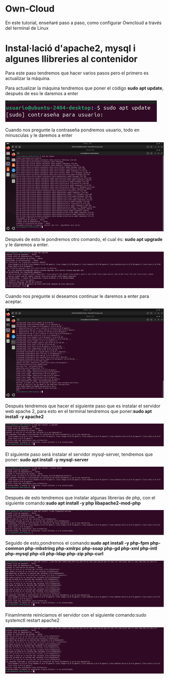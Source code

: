 # Own-Cloud
En este tutorial, enseñaré paso a paso, como configurar Owncloud a través del terminal de Linux
# Instal·lació d'apache2, mysql i algunes llibreries al contenidor
Para este paso tendremos que hacer varios pasos pero el primero es actualizar la máquina.

Para actualizar la máquina tendremos que poner el código **sudo apt update**, después de eso le daremos a enter

![Text alternatiu](1.png)

Cuando nos pregunte la contraseña pondremos usuario, todo en minusculas y le daremos a enter

![Text alternatiu](2.png)

Después de esto le pondremos otro comando, el cual és: **sudo apt upgrade** y le daremos a enter.

![Text alternatiu](3.png)

Cuando nos pregunte si deseamos continuar le daremos a enter para aceptar.

![Text alternatiu](4.png)

Después tendremos que hacer el siguiente paso que es instalar el servidor web apache 2, para esto en el terminal tendremos que poner:**sudo apt install -y apache2**

![Text alternatiu](5.png)

El siguiente paso será instalar el servidor mysql-server, tendremos que poner: **sudo apt install -y mysql-server**

![Text alternatiu](6.png)

Después de esto tendremos que instalar algunas librerias de php, con el siguiente comando:**sudo apt install -y php libapache2-mod-php**

![Text alternatiu](7.png)

Seguido de esto,pondremos el comando:**sudo apt install -y php-fpm php-common php-mbstring php-xmlrpc php-soap php-gd php-xml php-intl php-mysql php-cli php-ldap php-zip php-curl**

![Text alternatiu](8.png)

Finamlmente reiniciamos el servidor con el siguiente comando:sudo systemctl restart apache2

![Text alternatiu](8.png)

